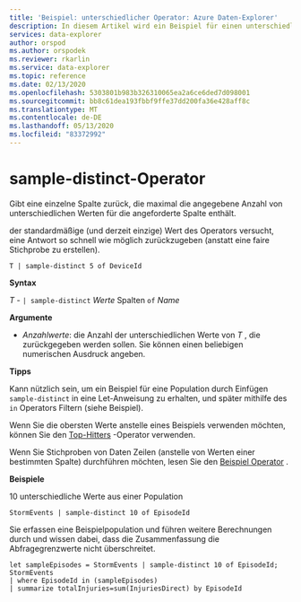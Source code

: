 ```yaml
---
title: 'Beispiel: unterschiedlicher Operator: Azure Daten-Explorer'
description: In diesem Artikel wird ein Beispiel für einen unterschiedlichen Operator in Azure Daten-Explorer beschrieben.
services: data-explorer
author: orspod
ms.author: orspodek
ms.reviewer: rkarlin
ms.service: data-explorer
ms.topic: reference
ms.date: 02/13/2020
ms.openlocfilehash: 5303801b983b326310065ea2a6ce6ded7d098001
ms.sourcegitcommit: bb8c61dea193fbbf9ffe37dd200fa36e428aff8c
ms.translationtype: MT
ms.contentlocale: de-DE
ms.lasthandoff: 05/13/2020
ms.locfileid: "83372992"
---
```

# <a name="sample-distinct-operator"></a>sample-distinct-Operator

Gibt eine einzelne Spalte zurück, die maximal die angegebene Anzahl von unterschiedlichen Werten für die angeforderte Spalte enthält. 

der standardmäßige (und derzeit einzige) Wert des Operators versucht, eine Antwort so schnell wie möglich zurückzugeben (anstatt eine faire Stichprobe zu erstellen).

```kusto
T | sample-distinct 5 of DeviceId
```

**Syntax**

*T* - `| sample-distinct` *Werte* Spalten `of` *Name*

**Argumente**
* *Anzahlwerte*: die Anzahl der unterschiedlichen Werte von *T* , die zurückgegeben werden sollen. Sie können einen beliebigen numerischen Ausdruck angeben.

**Tipps**

 Kann nützlich sein, um ein Beispiel für eine Population durch Einfügen `sample-distinct` in eine Let-Anweisung zu erhalten, und später mithilfe des `in` Operators Filtern (siehe Beispiel). 

 Wenn Sie die obersten Werte anstelle eines Beispiels verwenden möchten, können Sie den [Top-Hitters](tophittersoperator.md) -Operator verwenden. 

 Wenn Sie Stichproben von Daten Zeilen (anstelle von Werten einer bestimmten Spalte) durchführen möchten, lesen Sie den [Beispiel Operator](sampleoperator.md) .

**Beispiele**  

10 unterschiedliche Werte aus einer Population

<!-- csl: https://help.kusto.windows.net:443/Samples -->
```kusto
StormEvents | sample-distinct 10 of EpisodeId

```

Sie erfassen eine Beispielpopulation und führen weitere Berechnungen durch und wissen dabei, dass die Zusammenfassung die Abfragegrenzwerte nicht überschreitet. 

<!-- csl: https://help.kusto.windows.net:443/Samples -->
```kusto
let sampleEpisodes = StormEvents | sample-distinct 10 of EpisodeId;
StormEvents 
| where EpisodeId in (sampleEpisodes) 
| summarize totalInjuries=sum(InjuriesDirect) by EpisodeId
```

